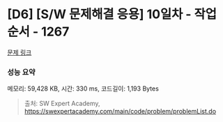 # [D6] [S/W 문제해결 응용] 10일차 - 작업순서 - 1267 

[문제 링크](https://swexpertacademy.com/main/code/problem/problemDetail.do?contestProbId=AV18TrIqIwUCFAZN) 

### 성능 요약

메모리: 59,428 KB, 시간: 330 ms, 코드길이: 1,193 Bytes



> 출처: SW Expert Academy, https://swexpertacademy.com/main/code/problem/problemList.do
